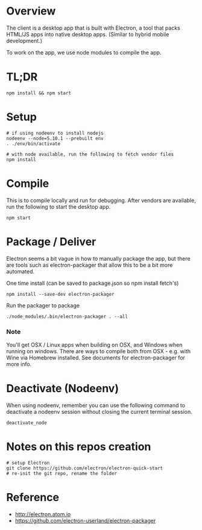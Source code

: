 Overview
========

The client is a desktop app that is built with Electron, a tool that packs HTML/JS apps into
native desktop apps. (Similar to hybrid mobile development.)

To work on the app, we use node modules to compile the app.

TL;DR
=====

    npm install && npm start

Setup
=====

    # if using nodeenv to install nodejs
    nodeenv --node=5.10.1 --prebuilt env
    . ./env/bin/activate

    # with node available, run the following to fetch vendor files
    npm install

Compile
=======

This is to compile locally and run for debugging. After vendors are available, run the following to
start the desktop app.

    npm start

Package / Deliver
=================

Electron seems a bit vague in how to manually package the app, but there are tools such as electron-packager
that allow this to be a bit more automated.

One time install (can be saved to package.json so npm install fetch's)

    npm install --save-dev electron-packager

Run the packager to package

    ./node_modules/.bin/electron-packager . --all

### Note

You'll get OSX / Linux apps when building on OSX, and Windows when running on windows. There are ways to compile both
from OSX - e.g. with Wine via Homebrew installed. See documents for electron-packager for more info.

Deactivate (Nodeenv)
====================

When using nodeenv, remember you can use the following command
to deactivate a nodeenv session without closing the current
terminal session.

    deactivate_node


Notes on this repos creation
============================

    # setup Electron
    git clone https://github.com/electron/electron-quick-start
    # re-init the git repo, rename the folder

Reference
=========

- http://electron.atom.io
- https://github.com/electron-userland/electron-packager

